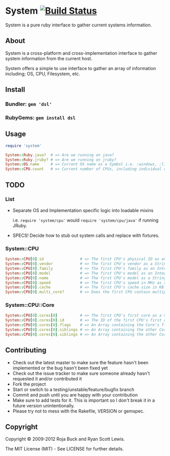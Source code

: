 # System [![Build Status](https://secure.travis-ci.org/roja/system.png)](http://travis-ci.org/roja/system)

System is a pure ruby interface to gather current systems information.

## About

System is a cross-platform and cross-implementation interface to gather system information from the current host.

System offers a simple to use interface to gather an array of information including; OS, CPU, Filesystem, etc.

## Install

### Bundler: `gem 'dsl'`

### RubyGems: `gem install dsl`

## Usage

```ruby
require 'system'

System::Ruby.java?  # => Are we running on java?
System::Ruby.jruby? # => Are we running on jruby?
System::OS.name     # => Current OS name as a Symbol i.e. :windows, :linux, :osx, :bsd, :darwin, :solaris
System::CPU.count   # => Current number of CPUs, including individual cores
```

## TODO

### List

* Separate OS and Implementation specific logic into loadable mixins

    i.e. `require 'system/cpu'` would `require 'system/cpu/java'` if running JRuby.

* SPECS! Decide how to stub out system calls and replace with fixtures.

### System::CPU

```ruby
System::CPU[0].id                # => The first CPU's physical ID as an integer
System::CPU[0].vendor            # => The first CPU's vendor as a String
System::CPU[0].family            # => The first CPU's family as an Integer
System::CPU[0].model             # => The first CPU's model as an Integer
System::CPU[0].name              # => The first CPU's model as a String
System::CPU[0].speed             # => The first CPU's speed in MHz as a Float
System::CPU[0].cache             # => The first CPU's cache size in KB as an Integer
System::CPU[0].multi_core?       # => Does the first CPU contain multiple cores?
```

### System::CPU::Core

```ruby
System::CPU[0].cores[0]          # => The first CPU's first core as a System::CPU::Core
System::CPU[0].cores[0].id       # => The ID of the first CPU's first core as an Integer
System::CPU[0].cores[0].flags    # => An Array containing the Core's flags as Symbols
System::CPU[0].cores[0].siblings # => An Array containing the other Cores in the CPU
System::CPU[0].cores[0].siblings # => An Array containing the other Cores in the CPU
```

## Contributing

* Check out the latest master to make sure the feature hasn't been implemented or the bug hasn't been fixed yet
* Check out the issue tracker to make sure someone already hasn't requested it and/or contributed it
* Fork the project
* Start or switch to a testing/unstable/feature/bugfix branch
* Commit and push until you are happy with your contribution
* Make sure to add tests for it. This is important so I don't break it in a future version unintentionally.
* Please try not to mess with the Rakefile, VERSION or gemspec.

## Copyright

Copyright © 2009-2012 Roja Buck and Ryan Scott Lewis.

The MIT License (MIT) - See LICENSE for further details.
